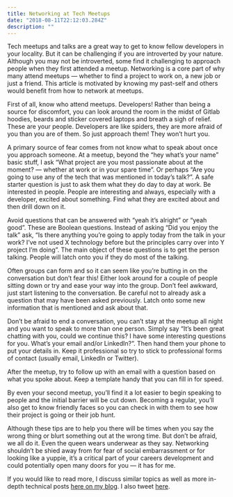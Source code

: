 ```yaml
---
title: Networking at Tech Meetups
date: "2018-08-11T22:12:03.284Z"
description: ""
---
```


Tech meetups and talks are a great way to get to know fellow developers in your locality. But it can be challenging if you are introverted by your nature. Although you may not be introverted, some find it challenging to approach people when they first attended a meetup. Networking is a core part of why many attend meetups — whether to find a project to work on, a new job or just a friend. This article is motivated by knowing my past-self and others would benefit from how to network at meetups.

First of all, know who attend meetups. Developers! Rather than being a source for discomfort, you can look around the room in the midst of Gitlab hoodies, beards and sticker covered laptops and breath a sigh of relief. These are your people. Developers are like spiders, they are more afraid of you than you are of them. So just approach them! They won’t hurt you.

A primary source of fear comes from not know what to speak about once you approach someone. At a meetup, beyond the “hey what’s your name” basic stuff, I ask “What project are you most passionate about at the moment? — whether at work or in your spare time”. Or perhaps “Are you going to use any of the tech that was mentioned in today’s talk?”. A safe starter question is just to ask them what they do day to day at work. Be interested in people. People are interesting and always, especially with a developer, excited about something. Find what they are excited about and then drill down on it.

Avoid questions that can be answered with “yeah it’s alright” or “yeah good”. These are Boolean questions. Instead of asking “Did you enjoy the talk” ask, “Is there anything you’re going to apply today from the talk in your work? I’ve not used X technology before but the principles carry over into Y project I’m doing”. The main object of these questions is to get the person talking. People will latch onto you if they do most of the talking.

Often groups can form and so it can seem like you’re butting in on the conversation but don’t fear this! Either look around for a couple of people sitting down or try and ease your way into the group. Don’t feel awkward, just start listening to the conversation. Be careful not to already ask a question that may have been asked previously. Latch onto some new information that is mentioned and ask about that.

Don’t be afraid to end a conversation, you can’t stay at the meetup all night and you want to speak to more than one person. Simply say “It’s been great chatting with you, could we continue this? I have some interesting questions for you. What’s your email and/or LinkedIn?”. Then hand them your phone to put your details in. Keep it professional so try to stick to professional forms of contact (usually email, LinkedIn or Twitter).

After the meetup, try to follow up with an email with a question based on what you spoke about. Keep a template handy that you can fill in for speed.

By even your second meetup, you’ll find it a lot easier to begin speaking to people and the initial barrier will be cut down. Becoming a regular, you’ll also get to know friendly faces so you can check in with them to see how their project is going or their job hunt.

Although these tips are to help you there will be times when you say the wrong thing or blurt something out at the wrong time. But don’t be afraid, we all do it. Even the queen wears underwear as they say. Networking shouldn’t be shied away from for fear of social embarrassment or for looking like a yuppie, it’s a critical part of your careers development and could potentially open many doors for you — it has for me.

If you would like to read more, I discuss similar topics as well as more in-depth technical posts [here on my blog](https://blog.joshghent.com/). I also tweet [here](https://twitter.com/joshghent).
